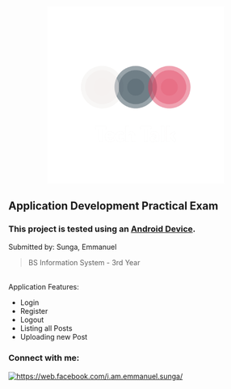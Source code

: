 <p align="center">
  <img src="/images/logo_transparent.png" width="350" title="Logo">
</p>

## Application Development Practical Exam
### This project is tested using an <ins>Android Device</ins>.

Submitted by: Sunga, Emmanuel
>BS Information System - 3rd Year
</br>
Application Features: </br>
<ul>
  <li>Login</li>
  <li>Register</li> 
  <li>Logout</li> 
  <li>Listing all Posts</li> 
  <li>Uploading new Post</li> 
</ul>
<h3 align="left">Connect with me:</h3>
<p align="left">
<a href="https://web.facebook.com/i.am.emmanuel.sunga/" target="blank"><img align="center" src="https://raw.githubusercontent.com/rahuldkjain/github-profile-readme-generator/master/src/images/icons/Social/facebook.svg" alt="https://web.facebook.com/i.am.emmanuel.sunga/" height="30" width="40" /></a>
</p>
